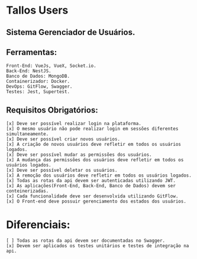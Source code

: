 # Tallos Users

## Sistema Gerenciador de Usuários.

## Ferramentas:

    Front-End: VueJs, VueX, Socket.io.
    Back-End: NestJS.
    Banco de Dados: MongoDB.
    Containerizador: Docker.
    DevOps: GitFlow, Swagger.
    Testes: Jest, Supertest.

## Requisitos Obrigatórios:

    [x] Deve ser possível realizar login na plataforma.
    [x] O mesmo usuário não pode realizar login em sessões diferentes simultaneamente.
    [x] Deve ser possível criar novos usuários.
    [x] A criação de novos usuários deve refletir em todos os usuários logados.
    [x] Deve ser possível mudar as permissões dos usuários.
    [x] A mudança das permissões dos usuários deve refletir em todos os usuários logados.
    [x] Deve ser possível deletar os usuários.
    [x] A remoção dos usuários deve refletir em todos os usuários logados.
    [x] Todas as rotas da api devem ser autenticadas utilizando JWT.
    [x] As aplicações(Front-End, Back-End, Banco de Dados) devem ser conteinerizadas.
    [x] Cada funcionalidade deve ser desenvolvida utilizando GitFlow.
    [x] O Front-end deve possuir gerenciamento dos estados dos usuários.

# Diferenciais:

    [ ] Todas as rotas da api devem ser documentadas no Swagger.
    [x] Devem ser aplicados os testes unitários e testes de integração na api.
